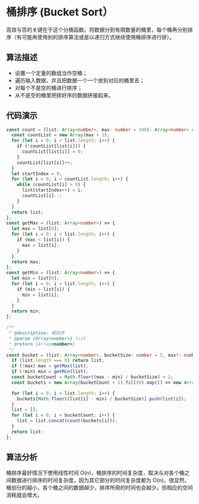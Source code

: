 # 桶排序 (Bucket Sort）

高效与否的关键在于这个分桶函数。将数据分到有限数量的桶里，每个桶再分别排序（有可能再使用别的排序算法或是以递归方式继续使用桶排序进行排）。

## 算法描述

- 设置一个定量的数组当作空桶；
- 遍历输入数据，并且把数据一个一个放到对应的桶里去；
- 对每个不是空的桶进行排序；
- 从不是空的桶里把排好序的数据拼接起来。

## 代码演示

```ts
const count = (list: Array<number>, max: number = 100): Array<number> => {
  const countList = new Array(max + 1);
  for (let i = 0; i < list.length; i++) {
    if (!countList[list[i]]) {
      countList[list[i]] = 0;
    }
    countList[list[i]]++;
  }
  let startIndex = 0;
  for (let i = 0; i < countList.length; i++) {
    while (countList[i] > 0) {
      list[startIndex++] = i;
      countList[i]--;
    }
  }
  return list;
};
const getMax = (list: Array<number>) => {
  let max = list[0];
  for (let i = 0; i < list.length; i++) {
    if (max < list[i]) {
      max = list[i];
    }
  }
  return max;
};
const getMin = (list: Array<number>) => {
  let min = list[0];
  for (let i = 0; i < list.length; i++) {
    if (min > list[i]) {
      min = list[i];
    }
  }
  return min;
};

/**
 * @description: 桶排序
 * @param {Array<number>} list
 * @return {Array<number>}
 */
const bucket = (list: Array<number>, bucketSize: number = 5, max?: number, min?: number): Array<number> => {
  if (list.length === 0) return list;
  if (!max) max = getMax(list);
  if (!min) min = getMin(list);
  const bucketCount = Math.floor((max - min) / bucketSize) + 1;
  const buckets = new Array(bucketCount + 1).fill(0).map(() => new Array(0));

  for (let i = 0; i < list.length; i++) {
    buckets[Math.floor((list[i] - min) / bucketSize)].push(list[i]);
  }
  list = [];
  for (let i = 0; i < bucketCount; i++) {
    list = list.concat(count(buckets[i]));
  }
  return list;
};
```

## 算法分析

桶排序最好情况下使用线性时间 O(n)，桶排序的时间复杂度，取决与对各个桶之间数据进行排序的时间复杂度，因为其它部分的时间复杂度都为 O(n)。很显然，桶划分的越小，各个桶之间的数据越少，排序所用的时间也会越少。但相应的空间消耗就会增大。
